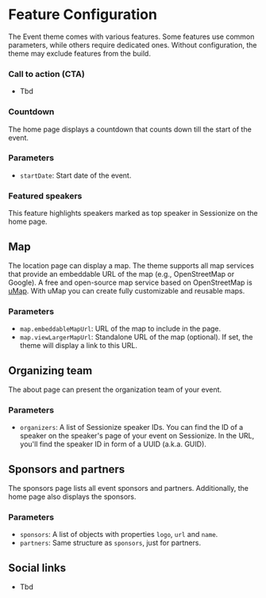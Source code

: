 # Feature Configuration

The Event theme comes with various features. Some features use common
parameters, while others require dedicated ones. Without configuration, the
theme may exclude features from the build.

### Call to action (CTA)

-   Tbd

### Countdown

The home page displays a countdown that counts down till the start of the event.

### Parameters

-   `startDate`: Start date of the event.

### Featured speakers

This feature highlights speakers marked as top speaker in Sessionize on the home
page.

## Map

The location page can display a map. The theme supports all map services that
provide an embeddable URL of the map (e.g., OpenStreetMap or Google). A free and
open-source map service based on OpenStreetMap is
[uMap](https://umap.openstreetmap.de). With uMap you can create fully
customizable and reusable maps.

### Parameters

-   `map.embeddableMapUrl`: URL of the map to include in the page.
-   `map.viewLargerMapUrl`: Standalone URL of the map (optional). If set, the
    theme will display a link to this URL.

## Organizing team

The about page can present the organization team of your event.

### Parameters

-   `organizers`: A list of Sessionize speaker IDs. You can find the ID of a speaker
    on the speaker's page of your event on Sessionize. In the URL, you'll find the
    speaker ID in form of a UUID (a.k.a. GUID).

## Sponsors and partners

The sponsors page lists all event sponsors and partners. Additionally, the home
page also displays the sponsors.

### Parameters

-   `sponsors`: A list of objects with properties `logo`, `url` and `name`.
-   `partners`: Same structure as `sponsors`, just for partners.

## Social links

-   Tbd
